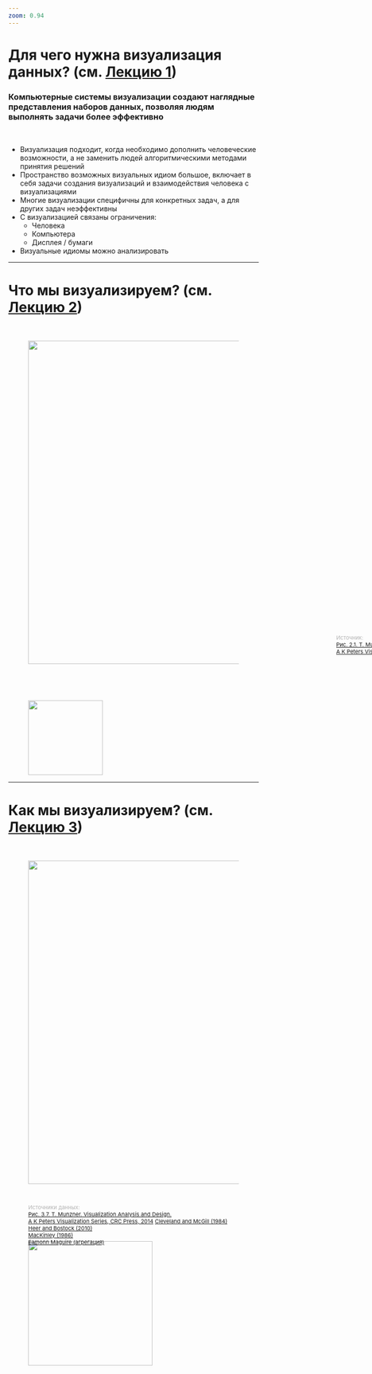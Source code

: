 ```yaml
---
zoom: 0.94
--- 
```


# Для чего нужна визуализация данных? (см. [Лекцию 1](https://afonsky.github.io/hse-vis-2024-lecture1))

### Компьютерные системы **визуализации** создают наглядные представления наборов данных, позволяя людям выполнять задачи более эффективно
<br>

* Визуализация подходит, когда необходимо дополнить человеческие возможности, а не заменить людей алгоритмическими методами принятия решений
* Пространство возможных визуальных идиом большое, включает в себя задачи создания визуализаций и взаимодействия человека с визуализациями
* Многие визуализации специфичны для конкретных задач, а для других задач неэффективны
* С визуализацией связаны ограничения:
  * Человека
  * Компьютера
  * Дисплея / бумаги
* Визуальные идиомы можно анализировать

---

# Что мы визуализируем? (см. [Лекцию 2](https://afonsky.github.io/hse-vis-2024-lecture2))
<br>
<div class="grid grid-cols-[5fr_2fr] gap-15">
<div>
<figure>
  <img src="/textbook/fig_2.1_1.svg" style="width: 650px !important;">
  <figcaption style="color:#b3b3b3ff; font-size: 11px; position: relative; top: -60px; left: 620px;">Источник:<br> <a href="https://www.cs.ubc.ca/~tmm/vadbook/">Рис. 2.1. T. Munzner. Visualization Analysis and Design.<br> A K Peters Visualization Series, CRC Press, 2014</a>
  </figcaption>
</figure>
</div>
<div>
<figure>
<br>
<img src="/textbook/fig_2.1_2.svg" style="width: 150px !important;">
</figure>
</div>
</div>

---

# Как мы визуализируем? (см. [Лекцию 3](https://afonsky.github.io/hse-vis-2024-lecture3))
<br>
<div class="grid grid-cols-[5fr_2fr] gap-15">
<div>
<figure>
  <img src="/textbook/fig_3.7_1.svg" style="width: 650px !important;">
  <figcaption style="color:#b3b3b3ff; font-size: 11px; position: relative; top: 40px; left: 0px;">Источники данных:<br>
  <a href="https://www.cs.ubc.ca/~tmm/vadbook/">Рис. 3.7. T. Munzner. Visualization Analysis and Design.<br> A K Peters Visualization Series, CRC Press, 2014</a>
  <a href="http://euclid.psych.yorku.ca/www/psy6135/papers/ClevelandMcGill1984.pdf">Cleveland and McGill (1984)</a><br>
  <a href="http://vis.stanford.edu/files/2010-MTurk-CHI.pdf">Heer and Bostock (2010)</a><br>
  <a href="https://dl.acm.org/doi/10.1145/22949.22950">MacKinley (1986)</a><br>
  <a href="https://github.com/eamonnmag/Visualization-Course">Eamonn Maguire (агрегация)</a>
  </figcaption>
</figure>
</div>
<div>
<v-click>
<figure>
<br>
<img src="/Suitability_1_crop.svg" style="width: 250px !important;">
</figure>
</v-click>
</div>
</div>